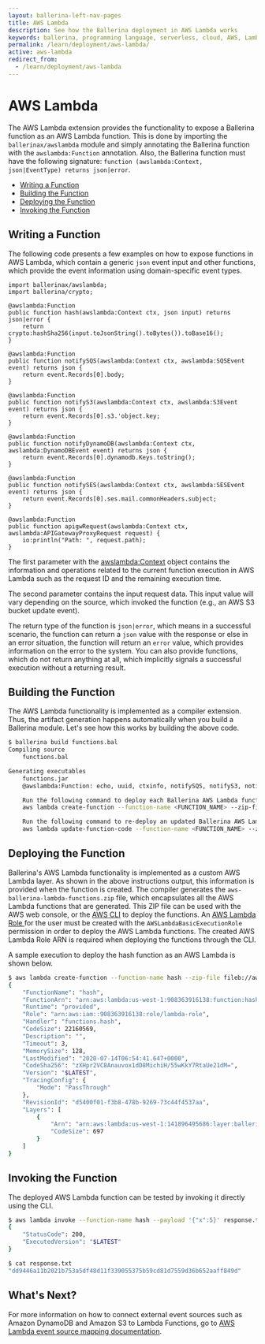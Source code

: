 ```yaml
---
layout: ballerina-left-nav-pages
title: AWS Lambda
description: See how the Ballerina deployment in AWS Lambda works
keywords: ballerina, programming language, serverless, cloud, AWS, Lambda
permalink: /learn/deployment/aws-lambda/
active: aws-lambda
redirect_from:
  - /learn/deployment/aws-lambda
---
```


# AWS Lambda

The AWS Lambda extension provides the functionality to expose a Ballerina function as an AWS Lambda function. This is done by importing the `ballerinax/awslambda` module and simply annotating the Ballerina function with the `awslambda:Function` annotation. Also, the Ballerina function must have the following signature: `function (awslambda:Context, json|EventType) returns json|error`. 

- [Writing a Function](#writing-a-function)
- [Building the Function](#building-the-function)
- [Deploying the Function](#deploying-the-function)
- [Invoking the Function](#invoking-the-function)

## Writing a Function

The following code presents a few examples on how to expose functions in AWS Lambda, which contain a generic `json` event input and other functions, which provide the event information using domain-specific event types.

```ballerina
import ballerinax/awslambda;
import ballerina/crypto;

@awslambda:Function
public function hash(awslambda:Context ctx, json input) returns json|error {
    return crypto:hashSha256(input.toJsonString().toBytes()).toBase16();
}

@awslambda:Function
public function notifySQS(awslambda:Context ctx, awslambda:SQSEvent event) returns json {
    return event.Records[0].body;
}

@awslambda:Function
public function notifyS3(awslambda:Context ctx, awslambda:S3Event event) returns json {
    return event.Records[0].s3.'object.key;
}

@awslambda:Function
public function notifyDynamoDB(awslambda:Context ctx, awslambda:DynamoDBEvent event) returns json {
    return event.Records[0].dynamodb.Keys.toString();
}

@awslambda:Function
public function notifySES(awslambda:Context ctx, awslambda:SESEvent event) returns json {
    return event.Records[0].ses.mail.commonHeaders.subject;
}

@awslambda:Function
public function apigwRequest(awslambda:Context ctx, awslambda:APIGatewayProxyRequest request) {
    io:println("Path: ", request.path);
}
```

The first parameter with the [awslambda:Context](/learn/api-docs/ballerina/awslambda/objects/Context.html) object contains the information and operations related to the current function execution in AWS Lambda such as the request ID and the remaining execution time. 

The second parameter contains the input request data. This input value will vary depending on the source, which invoked the function (e.g., an AWS S3 bucket update event). 


The return type of the function is `json|error`, which means in a successful scenario, the function can return a `json` value with the response or else in an error situation, the function will return an `error` value, which provides information on the error to the system. You can also provide functions, which do not return anything at all, which implicitly signals a successful execution without a returning result.

## Building the Function

The AWS Lambda functionality is implemented as a compiler extension. Thus, the artifact generation happens automatically when you build a Ballerina module. Let's see how this works by building the above code. 

```bash
$ ballerina build functions.bal 
Compiling source
	functions.bal

Generating executables
	functions.jar
	@awslambda:Function: echo, uuid, ctxinfo, notifySQS, notifyS3, notifyDynamoDB, notifySES, apigwRequest

	Run the following command to deploy each Ballerina AWS Lambda function:
	aws lambda create-function --function-name <FUNCTION_NAME> --zip-file fileb://aws-ballerina-lambda-functions.zip --handler functions.<FUNCTION_NAME> --runtime provided --role <LAMBDA_ROLE_ARN> --layers arn:aws:lambda:<REGION_ID>:141896495686:layer:ballerina:2

	Run the following command to re-deploy an updated Ballerina AWS Lambda function:
	aws lambda update-function-code --function-name <FUNCTION_NAME> --zip-file fileb://aws-ballerina-lambda-functions.zip
```

## Deploying the Function

Ballerina's AWS Lambda functionality is implemented as a custom AWS Lambda layer. As shown in the above instructions output, this information is provided when the function is created. The compiler generates the `aws-ballerina-lambda-functions.zip` file, which encapsulates all the AWS Lambda functions that are generated. This ZIP file can be used with the AWS web console, or the [AWS CLI](https://docs.aws.amazon.com/codedeploy/latest/userguide/getting-started-configure-cli.html) to deploy the functions. An [AWS Lambda Role ](https://console.aws.amazon.com/iam/home?#/roles) for the user must be created with the `AWSLambdaBasicExecutionRole` permission in order to deploy the AWS Lambda functions. The created AWS Lambda Role ARN is required when deploying the functions through the CLI. 

A sample execution to deploy the hash function as an AWS Lambda is shown below. 

```bash
$ aws lambda create-function --function-name hash --zip-file fileb://aws-ballerina-lambda-functions.zip --handler functions.hash --runtime provided --role arn:aws:iam::908363916138:role/lambda-role --layers arn:aws:lambda:us-west-1:141896495686:layer:ballerina:2
{
    "FunctionName": "hash",
    "FunctionArn": "arn:aws:lambda:us-west-1:908363916138:function:hash",
    "Runtime": "provided",
    "Role": "arn:aws:iam::908363916138:role/lambda-role",
    "Handler": "functions.hash",
    "CodeSize": 22160569,
    "Description": "",
    "Timeout": 3,
    "MemorySize": 128,
    "LastModified": "2020-07-14T06:54:41.647+0000",
    "CodeSha256": "zXHpr2VC8Anauvox1dD8MichiH/55wKkY7RtaUe21dM=",
    "Version": "$LATEST",
    "TracingConfig": {
        "Mode": "PassThrough"
    },
    "RevisionId": "d5400f01-f3b8-478b-9269-73c44f4537aa",
    "Layers": [
        {
            "Arn": "arn:aws:lambda:us-west-1:141896495686:layer:ballerina:2",
            "CodeSize": 697
        }
    ]
}
```

## Invoking the Function

The deployed AWS Lambda function can be tested by invoking it directly using the CLI. 

```bash
$ aws lambda invoke --function-name hash --payload '{"x":5}' response.txt 
{
    "StatusCode": 200,
    "ExecutedVersion": "$LATEST"
}

$ cat response.txt 
"dd9446a11b2021b753a5df48d11f339055375b59cd81d7559d36b652aaff849d"
```

## What's Next?

For more information on how to connect external event sources such as Amazon DynamoDB and Amazon S3 to Lambda Functions, go to [AWS Lambda event source mapping documentation](https://docs.aws.amazon.com/lambda/latest/dg/invocation-eventsourcemapping.html).
